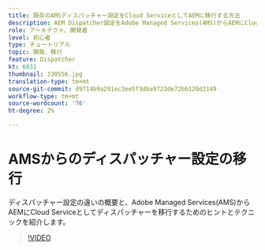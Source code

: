```yaml
---
title: 既存のAMSディスパッチャー設定をCloud ServiceとしてAEMに移行する方法
description: AEM Dispatcher設定をAdobe Managed Services(AMS)からAEMにCloud Serviceとして移行するためのヒントとテクニックを紹介します。
role: アーキテクト、開発者
level: 初心者
type: チュートリアル
topic: 開発、移行
feature: Dispatcher
kt: 6931
thumbnail: 330556.jpg
translation-type: tm+mt
source-git-commit: d9714b9a291ec3ee5f3dba9723de72bb120d2149
workflow-type: tm+mt
source-wordcount: '76'
ht-degree: 2%

---
```



# AMSからのディスパッチャー設定の移行

ディスパッチャー設定の違いの概要と、Adobe Managed Services(AMS)からAEMにCloud Serviceとしてディスパッチャーを移行するためのヒントとテクニックを紹介します。

>[!VIDEO](https://video.tv.adobe.com/v/330556/?quality=12&learn=on)